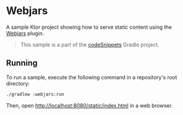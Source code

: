 # Webjars

A sample Ktor project showing how to serve static content using the [Webjars](https://ktor.io/docs/webjars.html) plugin.
> This sample is a part of the [codeSnippets](../../README.md) Gradle project.

## Running

To run a sample, execute the following command in a repository's root directory:
```bash
./gradlew :webjars:run
```

Then, open [http://localhost:8080/static/index.html](http://localhost:8080/static/index.html) in a web browser.
